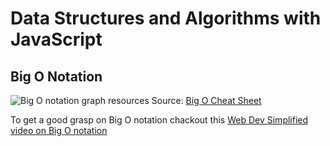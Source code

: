 # Data Structures and Algorithms with JavaScript

## Big O Notation

![Big O notation graph](https://i.ibb.co/smVYpFz/bigo-graphpng.png)
resources
Source: [Big O Cheat Sheet](https://www.bigocheatsheet.com/)

To get a good grasp on Big O notation chackout this
[Web Dev Simplified video on Big O notation](https://youtu.be/itn09C2ZB9Y?si=KtfxAVqNPNTPutWw)
